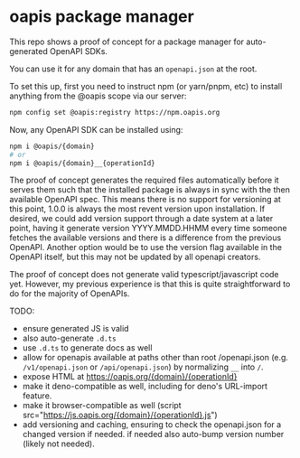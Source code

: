 # oapis package manager

This repo shows a proof of concept for a package manager for auto-generated OpenAPI SDKs.

You can use it for any domain that has an `openapi.json` at the root.

To set this up, first you need to instruct npm (or yarn/pnpm, etc) to install anything from the @oapis scope via our server:

```sh
npm config set @oapis:registry https://npm.oapis.org
```

Now, any OpenAPI SDK can be installed using:

```sh
npm i @oapis/{domain}
# or
npm i @oapis/{domain}__{operationId}
```

The proof of concept generates the required files automatically before it serves them such that the installed package is always in sync with the then available OpenAPI spec. This means there is no support for versioning at this point, 1.0.0 is always the most revent version upon installation. If desired, we could add version support through a date system at a later point, having it generate version YYYY.MMDD.HHMM every time someone fetches the available versions and there is a difference from the previous OpenAPI. Another option would be to use the version flag available in the OpenAPI itself, but this may not be updated by all openapi creators.

The proof of concept does not generate valid typescript/javascript code yet. However, my previous experience is that this is quite straightforward to do for the majority of OpenAPIs.

TODO:

- ensure generated JS is valid
- also auto-generate `.d.ts`
- use `.d.ts` to generate docs as well
- allow for openapis available at paths other than root /openapi.json (e.g. `/v1/openapi.json` or `/api/openapi.json`) by normalizing `__` into `/`.
- expose HTML at https://oapis.org/{domain}/{operationId}
- make it deno-compatible as well, including for deno's URL-import feature.
- make it browser-compatible as well (script src="https://js.oapis.org/{domain}/{operationId}.js")
- add versioning and caching, ensuring to check the openapi.json for a changed version if needed. if needed also auto-bump version number (likely not needed).
